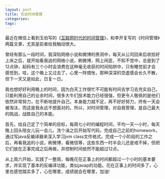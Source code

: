 ```yaml
---
layout: post
title: 也谈时间管理
categories:
tags:
---
```


最近在微信上看到玉伯写的《[互联网时代的时间管理](https://github.com/lifesinger/lifesinger.github.com/issues/120)》，和李开复写的《时间管理》两篇文章，尤其是前者给我触动很大。

曾经有那么一段时间，我深陷网络小说和微博的黑洞中，每天从公司回来后收拾好上床之后，就开始看我追的网络小说，刷微博，网上闲逛，不知不觉中，总是到了12点钟，起码有三个小时会浪费在这种毫无收获的时间陷阱中，只有睡觉前才会感觉到，哇，这个晚上又过去了，心里一阵惆怅，那种深深的空虚感会长久不散，但下一天又是如此，日复一日。

我也想好好利用晚上的时间，因为白天工作很忙不可能有时间去学习去充实自己，只能利用自己的业余时间，很多大牛们技术能力已经很强，但更令人敬佩的是他们依然非常努力，在不断地提升自己。本身能力就不足，再不好好努力，终有一天会被淘汰，而这是我永远不想面对的。所以，对时间管理，对自我管理，是自己最大的挑战，战胜自己的本能。

首先，给自己定了个简单的目标，每周七小时的编程时间，平均一天一小时，每天晚上回头陪女儿玩一会儿，洗个澡之后开始写代码，完成自己之前的homework，通过写java反编译器来深入学习jvm class文件格式，完成一个小阶段的工作之后，再看我追的小说，刷微博，看微信等，这些东西一时半会儿还是戒不掉，但把它们放在正事完成之后再做，并控制时间依然不能超过12点。

从上周六开始，实践了一整周，每晚花在正事上的时间都超过一个小时的基本要求，并实现了基本的反编译功能，类似javap的功能。花在正事上的时间多了，心里也感觉踏实多了，心在哪里，成绩就会在哪里，加油!

